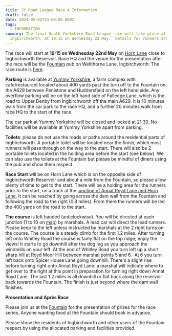 ```yaml
---
title: SY Road League Race 4 Information
draft: false
date: 2024-05-02T23:00:00.000Z
tags:
  - INFORMATION
summary: The final South Yorkshire Road League race will take place at
  Ingbirchworth, at 19:15 on Wednesday 22 May.  Details for runners are here.
---
```

The race will start at **19:15 on Wednesday 22nd May** on [Horn Lane](https://goo.gl/maps/fDt7bfFjFdgyYLgp8) close to Ingbirchworth Reservoir. Race HQ and the venue for the presentation after the race will be the [Fountain](https://goo.gl/maps/9BtNRd54mhUPPdEk9) pub on Wellthorne Lane, Ingbirchworth.  The race route is [here](https://pfrac.co.uk/static/images/maps/syrl-2024-race-4.jpg).

**Parking** is available at [Yummy Yorkshire](https://goo.gl/maps/NRGgANxG5q2zZ8gb8), a farm complex with cafe/restaurant located about 400 yards past the turn off to the Fountain on the A629 between Penistone and Huddersfield on the left hand side. Any overflow parking will be on the left hand side of Falledge Lane, which is the road to Upper Denby from Ingbirchworth off the main A629.  It is 10 minutes walk from the car park to the race HQ, and a further 20 minutes walk from race HQ to the start of the race.

The car park at Yummy Yorkshire will be closed and locked at 21:30. No facilities will be available at Yummy Yorkshire apart from parking.

**Toilets**: please do not use the roads or paths around the residential parts of Ingbirchworth. A portable toilet will be located near the finish, which most runners will pass through on the way to the start. There will also be 2 portable toilets located in the holding area before the start (see below). We can also use the toilets at the Fountain but please be mindful of diners using the pub and show them respect.

**Race Start** will be on Horn Lane which is on the opposite side of Ingbirchworth Reservoir and about a mile from the Fountain, so please allow plenty of time to get to the start. There will be a holding area for the runners prior to the start, on a track at the [junction of Annat Royd Lane and Horn Lane](https://goo.gl/maps/mCXcB61GqSGEd3m67). It can be reached by going across the dam wall from the Fountain and following the road to the right (0.8 miles). From there the runners will be led the 400 yards on the road to the start.

**The course** is left handed (anticlockwise). You will be directed at each junction (1 to 10 on [map](https://pfrac.co.uk/static/images/maps/syrl-2023-race-4.jpg)) by marshals. A lead car will direct the lead runners. Please keep to the left unless instructed by marshals at the 2 right turns on the course. The course is a steady climb for the first 1.2 miles. After turning left onto Whitley Road the course is fairly flat on the top ridge; enjoy the views! It starts to go downhill after the dog leg as you approach the windmills on your left. At the end of Whitley Road you turn left up a short sharp hill at Royd Moor Hill between marshal points 5 and 6.  At 6 you turn left back onto Spicer House Lane going downhill. There's a slight rise before turning right onto Annat Royd Lane: a marshal will indicate where to get over to the right at this point in preparation for turning right down Annat Royd Lane. The last 1.2 miles is all downhill or flat back along the reservoir back towards the Fountain. The finish is just beyond where the dam wall finishes. 

**Presentation and Après Race**

Please join us at the [Fountain](https://goo.gl/maps/9BtNRd54mhUPPdEk9) for the presentation of prizes for the race series. Anyone wanting food at the Fountain should book in advance. 

Please show the residents of Ingbirchworth and other users of the Fountain respect by using the allocated parking and facilities provided.